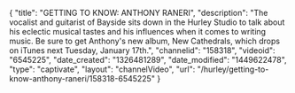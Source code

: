 {
    "title": "GETTING TO KNOW: ANTHONY RANERI",
    "description": "The vocalist and guitarist of Bayside sits down in the Hurley Studio to talk about his eclectic musical tastes and his influences when it comes to writing music. Be sure to get Anthony's new album, New Cathedrals, which drops on iTunes next Tuesday, January 17th.",
    "channelid": "158318",
    "videoid": "6545225",
    "date_created": "1326481289",
    "date_modified": "1449622478",
    "type": "captivate",
    "layout": "channelVideo",
    "url": "\/hurley\/getting-to-know-anthony-raneri\/158318-6545225"
}